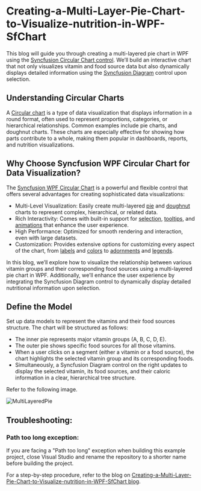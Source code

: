 # Creating-a-Multi-Layer-Pie-Chart-to-Visualize-nutrition-in-WPF-SfChart
This blog will guide you through creating a multi-layered pie chart in WPF using the [Syncfusion Circular Chart control](https://www.syncfusion.com/wpf-controls/charts/2d-chart). We’ll build an interactive chart that not only visualizes vitamin and food source data but also dynamically displays detailed information using the [Syncfusion Diagram](https://www.syncfusion.com/wpf-controls/diagram) control upon selection.

## Understanding Circular Charts
A [Circular chart](https://www.syncfusion.com/wpf-controls/charts/2d-chart) is a type of data visualization that displays information in a round format, often used to represent proportions, categories, or hierarchical relationships. Common examples include pie charts, and doughnut charts. These charts are especially effective for showing how parts contribute to a whole, making them popular in dashboards, reports, and nutrition visualizations.

## Why Choose Syncfusion WPF Circular Chart for Data Visualization?
The [Syncfusion WPF Circular Chart](https://www.syncfusion.com/wpf-controls/charts/2d-chart#circular-charts) is a powerful and flexible control that offers several advantages for creating sophisticated data visualizations:
* Multi-Level Visualization: Easily create multi-layered [pie](https://www.syncfusion.com/wpf-controls/charts/wpf-pie-chart) and [doughnut](https://www.syncfusion.com/wpf-controls/charts/wpf-doughnut-chart) charts to represent complex, hierarchical, or related data.
* Rich Interactivity: Comes with built-in support for [selection](https://help.syncfusion.com/wpf/charts/interactive-features/selection), [tooltips](https://help.syncfusion.com/wpf/charts/interactive-features/tooltip), and [animations](https://help.syncfusion.com/wpf/charts/animation) that enhance the user experience.
* High Performance: Optimized for smooth rendering and interaction, even with large datasets.
* Customization: Provides extensive options for customizing every aspect of the chart, from [labels](https://help.syncfusion.com/wpf/charts/adornments/label) and [colors](https://help.syncfusion.com/wpf/charts/appearance) to [adornments](https://help.syncfusion.com/wpf/charts/adornments/datamarkers) and [legends](https://help.syncfusion.com/wpf/charts/legend).

In this blog, we’ll explore how to visualize the relationship between various vitamin groups and their corresponding food sources using a multi-layered pie chart in WPF. Additionally, we’ll enhance the user experience by integrating the Syncfusion Diagram control to dynamically display detailed nutritional information upon selection.

## Define the Model
Set up data models to represent the vitamins and their food sources structure.
The chart will be structured as follows:
* The inner pie represents major vitamin groups (A, B, C, D, E).
* The outer pie shows specific food sources for all those vitamins.
* When a user clicks on a segment (either a vitamin or a food source), the chart highlights the selected vitamin group and its corresponding foods.
* Simultaneously, a Syncfusion Diagram control on the right updates to display the selected vitamin, its food sources, and their caloric information in a clear, hierarchical tree structure.

Refer to the following image.

![MultiLayeredPie](https://github.com/user-attachments/assets/e08b0aca-d7c2-444e-ab77-d176bc79be4d)

## Troubleshooting:
### Path too long exception:
If you are facing a "Path too long" exception when building this example project, close Visual Studio and rename the repository to a shorter name before building the project.

For a step-by-step procedure, refer to the blog on [Creating-a-Multi-Layer-Pie-Chart-to-Visualize-nutrition-in-WPF-SfChart blog]().
